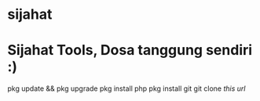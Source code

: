 # sijahat
Sijahat Tools, Dosa tanggung sendiri :)
====================================
pkg update && pkg upgrade
pkg install php
pkg install git
git clone *this url*
